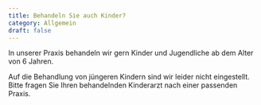 ```yaml
---
title: Behandeln Sie auch Kinder?
category: Allgemein
draft: false
---
```

In unserer Praxis behandeln wir gern Kinder und Jugendliche ab dem Alter von 6 Jahren.  

Auf die Behandlung von jüngeren Kindern sind wir leider nicht eingestellt. Bitte fragen Sie Ihren behandelnden Kinderarzt nach einer passenden Praxis.
